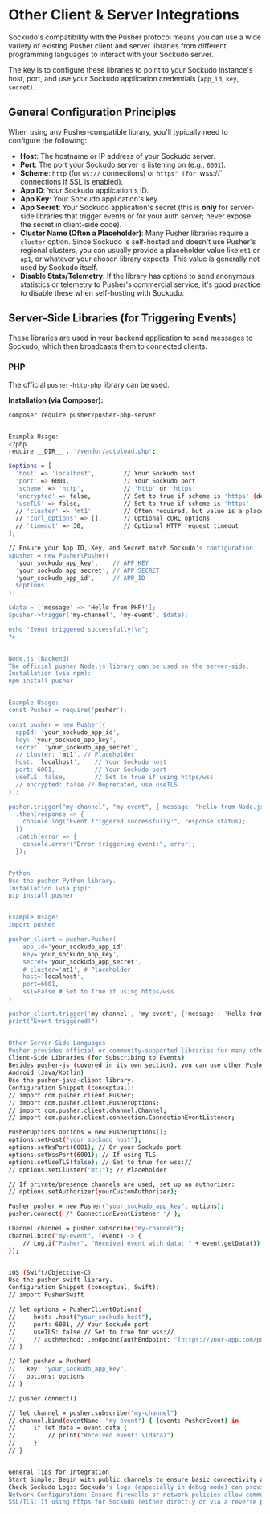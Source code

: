 # Other Client & Server Integrations

Sockudo's compatibility with the Pusher protocol means you can use a wide variety of existing Pusher client and server libraries from different programming languages to interact with your Sockudo server.

The key is to configure these libraries to point to your Sockudo instance's host, port, and use your Sockudo application credentials (`app_id`, `key`, `secret`).

## General Configuration Principles

When using any Pusher-compatible library, you'll typically need to configure the following:

* **Host**: The hostname or IP address of your Sockudo server.
* **Port**: The port your Sockudo server is listening on (e.g., `6001`).
* **Scheme**: `http` (for `ws://` connections) or `https" (for `wss://` connections if SSL is enabled).
* **App ID**: Your Sockudo application's ID.
* **App Key**: Your Sockudo application's key.
* **App Secret**: Your Sockudo application's secret (this is **only** for server-side libraries that trigger events or for your auth server; never expose the secret in client-side code).
* **Cluster Name (Often a Placeholder)**: Many Pusher libraries require a `cluster` option. Since Sockudo is self-hosted and doesn't use Pusher's regional clusters, you can usually provide a placeholder value like `mt1` or `ap1`, or whatever your chosen library expects. This value is generally not used by Sockudo itself.
* **Disable Stats/Telemetry**: If the library has options to send anonymous statistics or telemetry to Pusher's commercial service, it's good practice to disable these when self-hosting with Sockudo.

## Server-Side Libraries (for Triggering Events)

These libraries are used in your backend application to send messages to Sockudo, which then broadcasts them to connected clients.

### PHP

The official `pusher-http-php` library can be used.


**Installation (via Composer):**
```bash
composer require pusher/pusher-php-server


Example Usage:
<?php
require __DIR__ . '/vendor/autoload.php';

$options = [
  'host' => 'localhost',        // Your Sockudo host
  'port' => 6001,               // Your Sockudo port
  'scheme' => 'http',           // 'http' or 'https'
  'encrypted' => false,         // Set to true if scheme is 'https' (deprecated, use 'useTLS')
  'useTLS' => false,            // Set to true if scheme is 'https'
  // 'cluster' => 'mt1'         // Often required, but value is a placeholder for Sockudo
  // 'curl_options' => [],      // Optional cURL options
  // 'timeout' => 30,           // Optional HTTP request timeout
];

// Ensure your App ID, Key, and Secret match Sockudo's configuration
$pusher = new Pusher\Pusher(
  'your_sockudo_app_key',    // APP_KEY
  'your_sockudo_app_secret', // APP_SECRET
  'your_sockudo_app_id',     // APP_ID
  $options
);

$data = ['message' => 'Hello from PHP!'];
$pusher->trigger('my-channel', 'my-event', $data);

echo "Event triggered successfully!\n";
?>


Node.js (Backend)
The official pusher Node.js library can be used on the server-side.
Installation (via npm):
npm install pusher


Example Usage:
const Pusher = require('pusher');

const pusher = new Pusher({
  appId: 'your_sockudo_app_id',
  key: 'your_sockudo_app_key',
  secret: 'your_sockudo_app_secret',
  // cluster: 'mt1', // Placeholder
  host: 'localhost',    // Your Sockudo host
  port: 6001,           // Your Sockudo port
  useTLS: false,        // Set to true if using https/wss
  // encrypted: false // Deprecated, use useTLS
});

pusher.trigger("my-channel", "my-event", { message: "Hello from Node.js backend!" })
  .then(response => {
    console.log("Event triggered successfully:", response.status);
  })
  .catch(error => {
    console.error("Error triggering event:", error);
  });


Python
Use the pusher Python library.
Installation (via pip):
pip install pusher


Example Usage:
import pusher

pusher_client = pusher.Pusher(
    app_id='your_sockudo_app_id',
    key='your_sockudo_app_key',
    secret='your_sockudo_app_secret',
    # cluster='mt1', # Placeholder
    host='localhost',
    port=6001,
    ssl=False # Set to True if using https/wss
)

pusher_client.trigger('my-channel', 'my-event', {'message': 'Hello from Python!'})
print("Event triggered!")


Other Server-Side Languages
Pusher provides official or community-supported libraries for many other languages like Ruby, Java, Go, etc. The configuration principles remain the same: point the library to your Sockudo server's address and use your Sockudo app credentials.
Client-Side Libraries (for Subscribing to Events)
Besides pusher-js (covered in its own section), you can use other Pusher-compatible client libraries for different platforms.
Android (Java/Kotlin)
Use the pusher-java-client library.
Configuration Snippet (conceptual):
// import com.pusher.client.Pusher;
// import com.pusher.client.PusherOptions;
// import com.pusher.client.channel.Channel;
// import com.pusher.client.connection.ConnectionEventListener;

PusherOptions options = new PusherOptions();
options.setHost("your_sockudo_host");
options.setWsPort(6001); // Or your Sockudo port
options.setWssPort(6001); // If using TLS
options.setUseTLS(false); // Set to true for wss://
// options.setCluster("mt1"); // Placeholder

// If private/presence channels are used, set up an authorizer:
// options.setAuthorizer(yourCustomAuthorizer);

Pusher pusher = new Pusher("your_sockudo_app_key", options);
pusher.connect( /* ConnectionEventListener */ );

Channel channel = pusher.subscribe("my-channel");
channel.bind("my-event", (event) -> {
    // Log.i("Pusher", "Received event with data: " + event.getData());
});


iOS (Swift/Objective-C)
Use the pusher-swift library.
Configuration Snippet (conceptual, Swift):
// import PusherSwift

// let options = PusherClientOptions(
//     host: .host("your_sockudo_host"),
//     port: 6001, // Your Sockudo port
//     useTLS: false // Set to true for wss://
//     // authMethod: .endpoint(authEndpoint: "[https://your-app.com/pusher/auth](https://your-app.com/pusher/auth)") // For private/presence
// )

// let pusher = Pusher(
//   key: "your_sockudo_app_key",
//   options: options
// )

// pusher.connect()

// let channel = pusher.subscribe("my-channel")
// channel.bind(eventName: "my-event") { (event: PusherEvent) in
//     if let data = event.data {
//         // print("Received event: \(data)")
//     }
// }


General Tips for Integration
Start Simple: Begin with public channels to ensure basic connectivity and event flow are working before moving to private/presence channels that require authentication.
Check Sockudo Logs: Sockudo's logs (especially in debug mode) can provide valuable information if connections or event publishing fail.
Network Configuration: Ensure firewalls or network policies allow communication between your application server/clients and the Sockudo server on the configured port.
SSL/TLS: If using https for Sockudo (either directly or via a reverse proxy), ensure your client libraries are configured to use secure WebSocket connections (wss://) and trust the certificate if it's self-signed (though using a valid CA-signed certificate is recommended for production).

